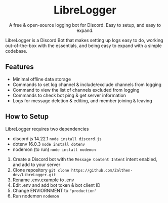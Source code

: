 <p align="center">
  <h1 align="center"><big>LibreLogger</big></h1>
</p>

<p align="center">A free &amp; open-source logging bot for Discord. Easy to setup, and easy to expand.</p>

LibreLogger is a Discord Bot that makes setting up logs easy to do, working out-of-the-box with the essentials, and being easy to expand with a simple codebase.

## Features
- Minimal offline data storage
- Commands to set log channel & include/exclude channels from logging
- Command to view the list of channels excluded from logging
- Commands to check bot ping & get server information
- Logs for message deletion & editing, and member joining & leaving

## How to Setup
LibreLogger requires two dependencies
- discord.js 14.22.1 `node install discord.js`
- dotenv 16.0.3 `node install dotenv`
- nodemon (to run) `node install nodemon`

1. Create a Discord bot with the `Message Content Intent` intent enabled, and add to your server
2. Clone repository `git clone https://github.com/Zalthen-dev/LibreLogger.git`
3. Rename .env.example to .env
4. Edit .env and add bot token & bot client ID
5. Change ENVIORNMENT to `"production"`
6. Run nodemon `nodemon`
